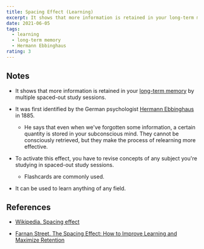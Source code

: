 ```yaml
---
title: Spacing Effect (Learning)
excerpt: It shows that more information is retained in your long-term memory by multiple spaced-out study sessions.
date: 2021-06-05
tags:
  - learning
  - long-term memory
  - Hermann Ebbinghaus
rating: 3
---
```


## Notes

- It shows that more information is retained in your [long-term memory](/zettel/long-term-memory) by multiple spaced-out study sessions.

- It was first identified by the German psychologist [Hermann Ebbinghaus](https://en.wikipedia.org/wiki/Hermann_Ebbinghaus) in 1885.

  - He says that even when we've forgotten some information, a certain quantity is stored in your subconscious mind. They cannot be consciously retrieved, but they make the process of relearning more effective.

- To activate this effect, you have to revise concepts of any subject you're studying in spaced-out study sessions.

  - Flashcards are commonly used.

- It can be used to learn anything of any field.

## References

- [Wikipedia. Spacing effect](https://en.wikipedia.org/wiki/Spacing_effect)

- [Farnan Street. The Spacing Effect: How to Improve Learning and Maximize Retention](https://fs.blog/2018/12/spacing-effect/)
